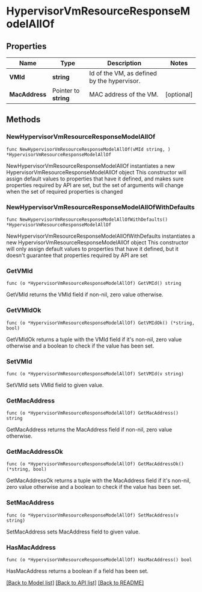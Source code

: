 # HypervisorVmResourceResponseModelAllOf

## Properties

Name | Type | Description | Notes
------------ | ------------- | ------------- | -------------
**VMId** | **string** | Id of the VM, as defined by the hypervisor. | 
**MacAddress** | Pointer to **string** | MAC address of the VM. | [optional] 

## Methods

### NewHypervisorVmResourceResponseModelAllOf

`func NewHypervisorVmResourceResponseModelAllOf(vMId string, ) *HypervisorVmResourceResponseModelAllOf`

NewHypervisorVmResourceResponseModelAllOf instantiates a new HypervisorVmResourceResponseModelAllOf object
This constructor will assign default values to properties that have it defined,
and makes sure properties required by API are set, but the set of arguments
will change when the set of required properties is changed

### NewHypervisorVmResourceResponseModelAllOfWithDefaults

`func NewHypervisorVmResourceResponseModelAllOfWithDefaults() *HypervisorVmResourceResponseModelAllOf`

NewHypervisorVmResourceResponseModelAllOfWithDefaults instantiates a new HypervisorVmResourceResponseModelAllOf object
This constructor will only assign default values to properties that have it defined,
but it doesn't guarantee that properties required by API are set

### GetVMId

`func (o *HypervisorVmResourceResponseModelAllOf) GetVMId() string`

GetVMId returns the VMId field if non-nil, zero value otherwise.

### GetVMIdOk

`func (o *HypervisorVmResourceResponseModelAllOf) GetVMIdOk() (*string, bool)`

GetVMIdOk returns a tuple with the VMId field if it's non-nil, zero value otherwise
and a boolean to check if the value has been set.

### SetVMId

`func (o *HypervisorVmResourceResponseModelAllOf) SetVMId(v string)`

SetVMId sets VMId field to given value.


### GetMacAddress

`func (o *HypervisorVmResourceResponseModelAllOf) GetMacAddress() string`

GetMacAddress returns the MacAddress field if non-nil, zero value otherwise.

### GetMacAddressOk

`func (o *HypervisorVmResourceResponseModelAllOf) GetMacAddressOk() (*string, bool)`

GetMacAddressOk returns a tuple with the MacAddress field if it's non-nil, zero value otherwise
and a boolean to check if the value has been set.

### SetMacAddress

`func (o *HypervisorVmResourceResponseModelAllOf) SetMacAddress(v string)`

SetMacAddress sets MacAddress field to given value.

### HasMacAddress

`func (o *HypervisorVmResourceResponseModelAllOf) HasMacAddress() bool`

HasMacAddress returns a boolean if a field has been set.


[[Back to Model list]](../README.md#documentation-for-models) [[Back to API list]](../README.md#documentation-for-api-endpoints) [[Back to README]](../README.md)


